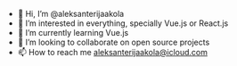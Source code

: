 - 👋 Hi, I’m @aleksanterijaakola
- 👀 I’m interested in everything, specially Vue.js or React.js
- 🌱 I’m currently learning Vue.js
- 💞️ I’m looking to collaborate on open source projects
- 📫 How to reach me aleksanterijaakola@icloud.com

<!---
aleksanterijaakola/aleksanterijaakola is a ✨ special ✨ repository because its `README.md` (this file) appears on your GitHub profile.
You can click the Preview link to take a look at your changes.
--->
